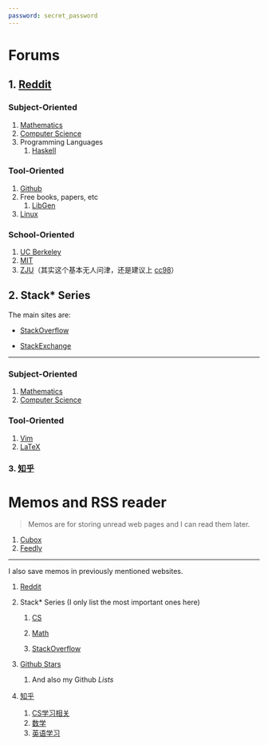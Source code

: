 ```yaml
---
password: secret_password
---
```


# Forums

## 1. [Reddit](https://reddit.com)

### Subject-Oriented

1. [Mathematics](https://www.reddit.com/r/math/)
2. [Computer Science](https://www.reddit.com/r/computerscience/)
3. Programming Languages
   1. [Haskell](https://www.reddit.com/r/haskell/)

### Tool-Oriented

1. [Github](https://www.reddit.com/r/github/)
2. Free books, papers, etc
   1. [LibGen](https://www.reddit.com/r/libgen/)
3. [Linux](https://www.reddit.com/r/linux/)

### School-Oriented

1. [UC Berkeley](https://www.reddit.com/r/berkeley/)
2. [MIT](https://www.reddit.com/r/MIT)
3. [ZJU](https://www.reddit.com/r/zju/)（其实这个基本无人问津，还是建议上 [cc98](https://www.cc98.org)）

## 2. Stack* Series

The main sites are:

- [StackOverflow](https://stackoverflow.com/)

- [StackExchange](https://stackexchange.com/)

---

### Subject-Oriented

1. [Mathematics](https://math.stackexchange.com)
2. [Computer Science](https://cs.stackexchange.com)

### Tool-Oriented

1. [Vim](https://vi.stackexchange.com/)
2. [LaTeX](https://tex.stackexchange.com/)

### 3. [知乎](https://www.zhihu.com)

# Memos and RSS reader

> Memos are for storing unread web pages and I can read them later.

1. [Cubox](https://cubox.cc/my/inbox)
2. [Feedly](https://feedly.com/i/my)

---

I also save memos in previously mentioned websites.

1. [Reddit](https://www.reddit.com/user/MaxTerraeDickens/saved/)

2. Stack* Series (I only list the most important ones here)

   1. [CS](https://cs.stackexchange.com/users/saves/157627/all)
   2. [Math](https://math.stackexchange.com/users/saves/1105712/all)

   3. [StackOverflow](https://stackoverflow.com/users/saves/12762329/all)

3. [Github Stars](https://github.com/MTDickens?tab=stars)

   1. And also my Github *Lists*

4. [知乎](https://www.zhihu.com/people/mtdickens/collections)

   1. [CS学习相关](https://www.zhihu.com/collection/827970906)
   2. [数学](https://www.zhihu.com/collection/837162188)
   3. [英语学习](https://www.zhihu.com/collection/825236937)